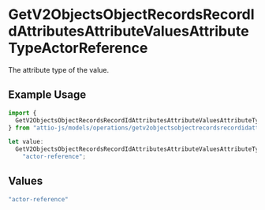 # GetV2ObjectsObjectRecordsRecordIdAttributesAttributeValuesAttributeTypeActorReference

The attribute type of the value.

## Example Usage

```typescript
import {
  GetV2ObjectsObjectRecordsRecordIdAttributesAttributeValuesAttributeTypeActorReference,
} from "attio-js/models/operations/getv2objectsobjectrecordsrecordidattributesattributevalues.js";

let value:
  GetV2ObjectsObjectRecordsRecordIdAttributesAttributeValuesAttributeTypeActorReference =
    "actor-reference";
```

## Values

```typescript
"actor-reference"
```